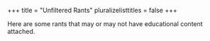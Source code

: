 +++
title = "Unfiltered Rants"
pluralizelisttitles = false
+++

Here are some rants that may or may not have educational content attached.
